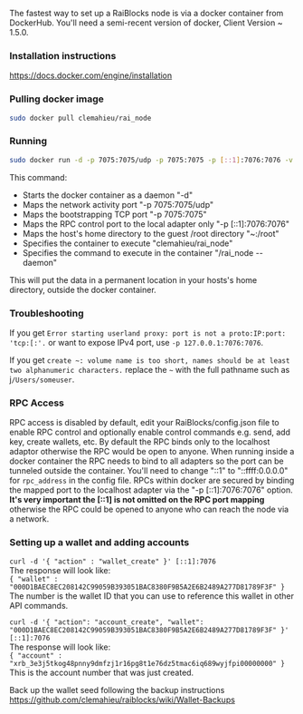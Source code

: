 The fastest way to set up a RaiBlocks node is via a docker container from DockerHub.  You'll need a semi-recent version of docker, Client Version ~ 1.5.0.

### Installation instructions

https://docs.docker.com/engine/installation

### Pulling docker image 

```bash
sudo docker pull clemahieu/rai_node
```  
### Running

```bash
sudo docker run -d -p 7075:7075/udp -p 7075:7075 -p [::1]:7076:7076 -v ~:/root clemahieu/rai_node /rai_node --daemon
```

This command:
* Starts the docker container as a daemon "-d"
* Maps the network activity port "-p 7075:7075/udp"
* Maps the bootstrapping TCP port "-p 7075:7075"
* Maps the RPC control port to the local adapter only "-p [::1]:7076:7076"
* Maps the host's home directory to the guest /root directory "~:/root"
* Specifies the container to execute "clemahieu/rai_node"
* Specifies the command to execute in the container "/rai_node --daemon"

This will put the data in a permanent location in your hosts's home directory, outside the docker container.

### Troubleshooting

If you get `Error starting userland proxy: port is not a proto:IP:port: 'tcp:[:'.` or want to expose IPv4 port, use `-p 127.0.0.1:7076:7076`.

If you get `create ~: volume name is too short, names should be at least two alphanumeric characters.` replace the `~` with the full pathname such as j`/Users/someuser`.

### RPC Access

RPC access is disabled by default, edit your RaiBlocks/config.json file to enable RPC control and optionally enable control commands e.g. send, add key, create wallets, etc.  By default the RPC binds only to the localhost adaptor otherwise the RPC would be open to anyone.  When running inside a docker container the RPC needs to bind to all adapters so the port can be tunneled outside the container.  You'll need to change "::1" to "::ffff:0.0.0.0" for `rpc_address` in the config file.  RPCs within docker are secured by binding the mapped port to the localhost adapter via the "-p [::1]:7076:7076" option.  **It's very important the [::1] is not omitted on the RPC port mapping** otherwise the RPC could be opened to anyone who can reach the node via a network.

### Setting up a wallet and adding accounts
`curl -d '{ "action" : "wallet_create" }' [::1]:7076`  
The response will look like:  
`{ "wallet" : "000D1BAEC8EC208142C99059B393051BAC8380F9B5A2E6B2489A277D81789F3F" }`  
The number is the wallet ID that you can use to reference this wallet in other API commands.  

`curl -d '{ "action": "account_create", "wallet": "000D1BAEC8EC208142C99059B393051BAC8380F9B5A2E6B2489A277D81789F3F" }' [::1]:7076`  
The response will look like:  
`{ "account" : "xrb_3e3j5tkog48pnny9dmfzj1r16pg8t1e76dz5tmac6iq689wyjfpi00000000" }`  
This is the account number that was just created.  

Back up the wallet seed following the backup instructions https://github.com/clemahieu/raiblocks/wiki/Wallet-Backups